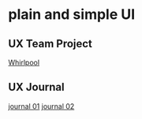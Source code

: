 # plain and simple UI


## UX Team Project
[Whirlpool](https://github.com/UsabilityEngineering/Whirlpool)

## UX Journal

[journal 01](/journals/j01.md)
[journal 02](/journals/j02.md)
